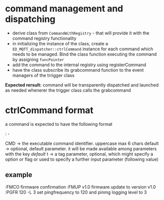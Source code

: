 # command management and dispatching


- derive class from ```CommandWithRegistry``` - that will provide it with the command registry functionality
- in initializing the instance of the class,  create a  ```ED_MQTT_dispatcher::ctrlCommand``` instance for each command which needs to be managed. Bind the class function executing the command by assigning ```funcPointer```
- add the command to the internal registry using registerCommand
- have the class subscribe its grabcommand function to the event managers of the trrigger class

**Expected rersult:**
command will be transparently dispatched and launched as needed whenerer the trigger class calls the grabcommand

# ctrlCommand format

a command is expected to have the following format

:<CMD> <default> -<t> <tparam>

CMD -> the executable command identifier. uppercase max 6 chars
default -> optional, default parameter. it will be made available among parameters with the key _default_
t -> a tag parameter, optional, which might specify a option or flag or used to specify a further input parameter (following value)

## example
:FMCO
firmware confirmation
:FMUP v1.0
firmware update to version v1.0
:PGFR 120 -L 3
set pingfrequency to 120 and pinmg logging level to 3